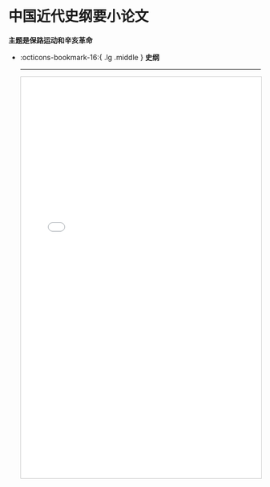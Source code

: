 # 中国近代史纲要小论文

**主题是保路运动和辛亥革命**

<div class="grid cards" markdown>

-   :octicons-bookmark-16:{ .lg .middle } __史纲__

    ---

    <iframe src="../史纲.pdf" width="100%" height="800px" style="border: 1px solid #ccc; overflow: auto;">
    </iframe>

</div>